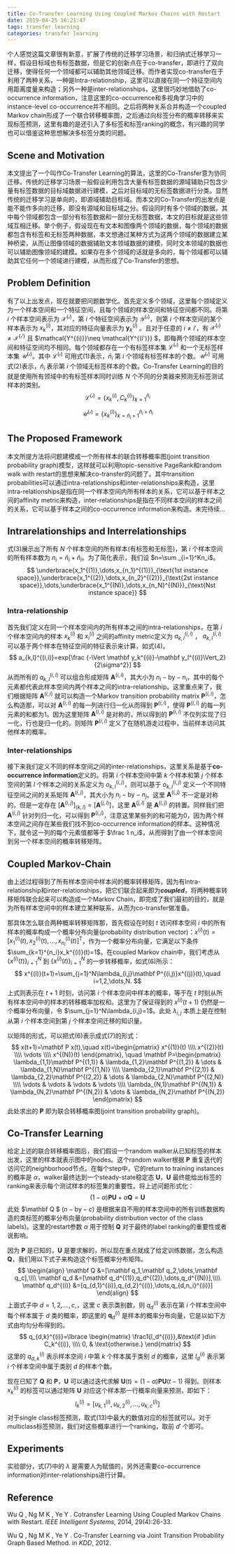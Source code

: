 ```yaml
---
title: Co-Transfer Learning Using Coupled Markov Chains with Restart
date: 2019-04-25 16:21:47
tags: transfer learning
categories: transfer learning
---
```


个人感觉这篇文章很有新意，扩展了传统的迁移学习场景，和归纳式迁移学习一样，假设目标域也有标签数据，但是它的创新点在于co-transfer，即进行了双向迁移，使得任何一个领域都可以辅助其他领域迁移。而作者实现co-transfer在于利用了两种关系，一种是Intra-relationship，这里可以直接在同一个特征空间内用距离度量来构造；另外一种是inter-relationships，这里很巧妙地借助了co-occurrence information，注意这里的co-occurrence和多视角学习中的instance-level co-occurrence并不相同。之后将两种关系合并构造一个coupled Markov chain形成了一个联合转移概率图，之后通过向标签分布的概率转移来实现标签预测，这里有趣的是还引入了多标签和标签ranking的概念，有兴趣的同学也可以借鉴这种思想解决多标签分类的问题。

## <!--more-->

## Scene and Motivation

本文提出了一个叫作Co-Transfer Learning的算法，这里的Co-Transfer意为协同迁移。传统的迁移学习场景一般假设利用包含大量有标签数据的源域辅助只包含少量有标签数据的目标域数据进行建模，之后对目标域的无标签数据进行分类。显然传统的迁移学习是单向的，即源域辅助目标域。而本文的Co-Transfer的出发点是能不能作多向的迁移，即没有源域和目标域之分。假设同时有多个领域的数据，其中每个领域都包含一部分有标签数据和一部分无标签数据，本文的目标就是这些领域互相迁移。举个例子，假设现在有文本和图像两个领域的数据，每个领域的数据都包含有标签和无标签两种数据，本文想通过某种方式为这两个领域的数据建立某种桥梁，从而让图像领域的数据辅助文本领域数据的建模，同时文本领域的数据也可以辅助图像领域的建模。如果存在多个领域的话就是多向的，每个领域都可以辅助其它任何一个领域进行建模，从而形成了Co-Transfer的思想。



## Problem Definition

有了以上出发点，现在就要把问题数学化。首先定义多个领域，这里每个领域定义为一个样本空间和一个特征空间，且每个领域的样本空间和特征空间都不同。将第 $i$ 个样本空间表示为 $\mathcal{X^{(i)}}$，第 $i$ 个特征空间表示为 $\mathcal{Y^{(i)}}$，则第 $i$ 个样本空间的某个样本表示为 $x_k^{(i)}$，其对应的特征向量表示为 $\mathbf{y}_k^{(i)}$ 。且对于任意的 $i\neq i'$，有 $\mathcal{X^{(i)}}\neq \mathcal{X^{(i')}}$ 且 $\mathcal{Y^{(i)}}\neq \mathcal{Y^{(i')}} $，即每两个领域的样本空间和特征空间均不相同。每个领域都存在一个有标签样本集 $\mathcal{L^{(i)}}$ 和一个无标签样本集 $\mathcal{U^{(i)}}$。其中 $\mathcal{L^{(i)}}$ 可用式(1)表示，${\bar n_i}$ 第 $i$ 个领域有标签样本的个数。$\mathcal{U^{(i)}}$ 可用式(2)表示，$\hat n_i$ 表示第 $i$ 个领域无标签样本的个数。Co-Transfer Learning的目的就是使用所有领域中的有标签样本同时训练 $N$ 个不同的分类器来预测无标签测试样本的类别。
$$
\mathcal {L^{(i)}}=\{ x_k^{(i)},C_k^{(i)} \}_{k=1}^{\bar n_i}
$$

$$
\mathcal {U^{(i)}}=\{ x_k^{(i)} \}_{k=\bar n_i+1}^{\bar n_i+\hat n_i}
$$



## The Proposed Framework

本文所提方法将问题建模成一个所有样本的联合转移概率图(joint transition probability graph)模型，这样就可以利用topic-sensitive PageRank和random walk with restart的思想来解决co-transfer的问题了。其中transition probabilities可以通过intra-relationships和inter-relationships来构造，这里intra-relationships是指在同一个样本空间内所有样本的关系，它可以基于样本之间的affinity metric来构造，inter-relationships是指在不同样本空间的样本之间的关系，它可以基于样本之间的co-occurrence information来构造。未完待续...



## Intrarelationships and Interrelationships

式(3)展示出了所有 $N$ 个样本空间的所有样本(有标签和无标签)，第 $i$ 个样本空间的所有样本数为 $n_i=\bar n_i+\hat n_i$。为了简化表示，我们设 $n=\sum _{i=1}^Kn_i$。
$$
\underbrace{x_1^{(1)},\dots,x_{n_1}^{(1)}}_{\text{1st instance space}},\underbrace{x_1^{(2)},\dots,x_{n_2}^{(2)}}_{\text{2st instance space}},\dots,\underbrace{x_1^{(N)},\dots,x_{n_N}^{(N)}}_{\text{Nst instance space}}
$$

### Intra-relationship

首先我们定义在同一个样本空间内的所有样本之间的intra-relationships，在第 $i$ 个样本空间内的样本 $x_k^{(i)}$ 和 $x_l^{(i)}$ 之间的affinity metric定义为 $a_{k,l}^{(i,i)}$ ， $a_{k,l}^{(i,i)}$ 可以基于两个样本在特征空间的特征表示来计算，如式(4)。
$$
a_{k,l}^{(i,i)}=exp[\frac {-\Vert \mathbf y_k^{(i)}-\mathbf y_l^{(i)}\Vert_2}{2\sigma^2}]
$$
从而所有的 $a_{k,l}^{(i,i)}$ 可以组合形成矩阵 $\mathbf A^{(i,i)}$，其大小为 $n_i-\text{by}-n_i$，其中的每个元素都代表此样本空间内两个样本之间的intra-relationship。这里重点来了，我们根据矩阵 $\mathbf A^{(i,i)}$ 就可以构造一个Markov transition probability matrix $\mathbf P^{(i,i)}$，怎么构造那，可以对 $\mathbf A^{(i,i)}$ 的每一列进行归一化从而得到 $\mathbf P^{(i,i)}$，使得 $\mathbf P^{(i,i)}$ 的每一列元素的和都为1。因为这里矩阵 $\mathbf A^{(i,i)}$ 是对称的，所以得到的 $\mathbf P^{(i,i)}$ 不仅列实现了归一化，行也是归一化的。则矩阵  $\mathbf P^{(i,i)}$ 定义了在随机游走过程中，当前样本访问其他样本的概率。



### Inter-relationships

接下来我们定义不同的样本空间之间的inter-relationships，这里关系是基于**co-occurrence information**定义的。将第 $i$ 个样本空间中第 $k$ 个样本和第 $j$ 个样本空间的第 $l$ 个样本之间的关系定义为 $o_{k,l}^{(i,j)}$，则可以基于 $o_{k,l}^{(i,j)}$ 定义一个不同特征空间之间的关系矩阵 $\mathbf A^{(i,j)}$，其大小为 $n_i-\text{by}-n_j$。这里 $\mathbf A^{(i,j)}$ 不一定是对称的，但是一定存在  $[\mathbf A^{(i,j)}]_{(k,l)}=[\mathbf A^{(j,i)}]$，这里 $\mathbf A^{(j,i)}$ 是 $\mathbf A^{(i,j)}$ 的转置。同样我们把 $\mathbf A^{(i,j)}$ 针对列归一化，可以得到 $\mathbf P^{(i,j)}$，注意这里某些列的和可能为0，因为两个样本空间之间存在某些我们找不到co-occurrence information的样本。这种情况下，就令这一列的每个元素值都等于 $\frac 1 n_i$，从而得到了由一个样本空间到另一个样本空间的概率转移矩阵。



## Coupled Markov-Chain

由上述过程得到了所有样本空间中样本间的概率转移矩阵，因为有Intra-relationship和inter-relationships，把它们联合起来即为***coupled***，将两种概率转移矩阵联合起来可以构造成一个Markov Chain，即完成了我们最初的目的，就是为所有样本空间中的样本建立某种联系，从而为co-transfer做准备。

那具体怎么联合两种概率转移矩阵那，首先假设在时刻 $t$ 访问样本空间 $i$ 中的所有样本的概率构成一个概率分布向量(probability distribution vector)：$x^{(i)}(t)=[x_1^{(i)}(t),x_2^{(i)}(t),\dots,x_{n_i}^{(i)}(t)]^{\mathrm T}$，作为一个概率分布向量，它满足以下条件 $\sum_{k=1}^{n_i}x_k^{(i)}(t)=1$。在coupled Markov chain中，我们考虑从 $\lbrace x^{(i)}(t) \rbrace_{i=1}^N$ 到 $\lbrace  x^{(i)}(t) \rbrace_{i=1}^N$ 的一步转移概率，如式(6)所示：
$$
x^{(i)}(t+1)=\sum_{j=1}^N\lambda_{i,j}\mathbf P^{(i,j)}x^{(j)}(t),\quad i=1,2,\dots,N.
$$
上式则表示在 $t+1$ 时刻，访问第 $i$ 个样本空间中样本的概率，等于在 $t$ 时刻从所有样本空间中的样本的转移概率加权和。这里为了保证得到的 $x^{(i)}(t+1)$ 仍然是一个概率分布向量，令 $\sum_{j=1}^N\lambda_{i,j}=1$。此处 $\lambda_{i,j}$ 本质上是在控制从第  $i$ 个样本空间到第 $j$ 个样本空间迁移的知识量。

以矩阵的形式，可以把式(6)表示成式(7)的形式：
$$
x(t+1)=\mathbf P x(t),\quad
x(t)=\begin{pmatrix} x^{(1)}(t) \\\\ x^{(2)}(t) \\\\ \vdots \\\\ x^{(N)}(t) \end{pmatrix}, \quad
\mathbf P=\begin{pmatrix} 
\lambda_{1,1}\mathbf P^{(1,1)} & \lambda_{1,2}\mathbf P^{(1,2)} & \dots & \lambda_{1,N}\mathbf P^{(1,N)} \\\\ 
\lambda_{2,1}\mathbf P^{(2,1)} & \lambda_{2,2}\mathbf P^{(2,2)} & \dots & \lambda_{2,N}\mathbf P^{(2,N)} \\\\ 
\vdots & \vdots & \vdots & \vdots \\\\ 
\lambda_{N,1}\mathbf P^{(N,1)} & \lambda_{N,2}\mathbf P^{(N,2)} & \dots & \lambda_{N,2}\mathbf P^{(N,2)}
\end{pmatrix}
$$
此处求出的 $\mathbf P$ 即为联合转移概率图(joint transition probability graph)。



## Co-Transfer Learning

给定上述的联合转移概率图后，我们假设一个random walker从已知标签的样本出发，这里的样本就表示图中的nodes。这个random walker根据 $\mathbf P$ 重复迭代的访问它的neighborhood节点。在每个step中，它的return to training instances的概率是 $\alpha$，walker最终达到一个steady-state稳定态 $\mathbf U$，$\mathbf U$ 最终能给出标签的ranking来表示每个测试样本的标签集的重要性。将上述问题形式化：
$$
(1-\alpha)\mathbf{PU}+\alpha\mathbf Q=\mathbf U
$$
此处 $\mathbf Q $ ($n-\text {by}-c$) 是根据来自不用的样本空间中的所有训练数据构造的类标签的概率分布向量(probability distribution vector of the class labels)。这里的restart参数 $\alpha$ 用于控制 $\mathbf Q$ 对于最终的label ranking的重要性或者说影响。

因为 $\mathbf P$ 是已知的，$\mathbf U$ 是要求解的，所以现在重点就成了给定训练数据，怎么构造 $\mathbf Q$，我们用以下式子来构造这个标签概率分布矩阵。
$$
\begin{align}
\mathbf Q &=[\mathbf q_1,\mathbf q_2,\dots,\mathbf q_c],\\\\
\mathbf q_d &=[\mathbf q_d^{(1)},q_d^{(2)},\dots,q_d^{(N)}],\\\\
\mathbf q_d^{(i)} &=[q_{d,1}^{(i)},q_{d,2}^{(i)},\dots,q_{d,n_i}^{(i)}] 
\end{align}
$$
 上面式子中 $d=1,2,\dots,c,$，这里 $c$ 表示类别数，则 $q_d^{(i)}$ 表示在第 $i$ 个样本空间中每个样本属于 $d$ 类的概率，即这里的 $\mathbf q_d^{(i)}$ 是样本的概率分布向量，它是以如下方式由均匀分布得到的。
$$
q_{d,k}^{(i)}=\lbrace \begin{matrix} 
\frac1{l_d^{(i)}},&\text{if }d\in C_k^{(i)}, \\\\ 0, & \text{otherwise.}
\end{matrix}
$$
这里的 $q_{d,k}^{(i)}$ 表示样本空间 $i$ 中第 $k$ 个样本属于类别 $d$ 的概率，这里 $l_d^{(i)}$ 表示第 $i$ 个样本空间中属于类别 $d$ 的样本个数。

现在已知了 $\mathbf Q$ 和 $\mathbf P$，$\mathbf U$ 可以通过迭代求解 $\mathbf U(t)=(1-\alpha)\mathbf {PU}(t-1)$ 得到。则样本 $x_k^{(i)}$ 的标签可以通过矩阵 $\mathbf U$ 对应这个样本那一行概率向量来预测，即如下：
$$
l_k^{(i)}=[u_{k,1}^{(i)},u_{k,2}^{(i)},\dots,u_{k,c}^{(i)}]
$$
对于single class标签预测，取式(13)中最大的数值对应的标签就可以。对于multiclass标签预测，我们对这些概率进行一个ranking，取前 $d'$ 个即可。



## Experiments

实验部分，式(7)中的 $\lambda$ 是需要人为赋值的，另外还需要co-occurrence information对inter-relationships进行计算。



## Reference

Wu Q , Ng M K , Ye Y . Cotransfer Learning Using Coupled Markov Chains with Restart. *IEEE Intelligent Systems*, 2014, 29(4):26-33.

Wu Q , Ng M K , Ye Y . Co-Transfer Learning via Joint Transition Probability Graph Based Method. in *KDD*, 2012.






